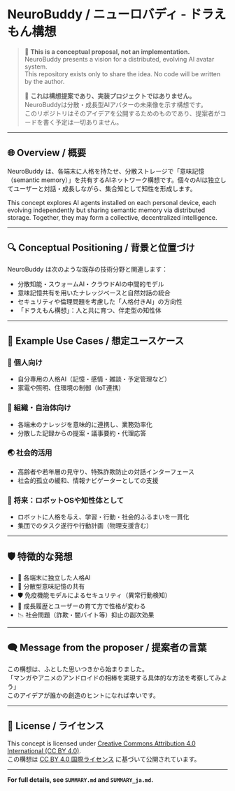 # NeuroBuddy / ニューロバディ - ドラえもん構想

> 🧠 **This is a conceptual proposal, not an implementation.**  
> NeuroBuddy presents a vision for a distributed, evolving AI avatar system.  
> This repository exists only to share the idea. No code will be written by the author.  
>
> 🧠 **これは構想提案であり、実装プロジェクトではありません。**  
> NeuroBuddyは分散・成長型AIアバターの未来像を示す構想です。  
> このリポジトリはそのアイデアを公開するためのものであり、提案者がコードを書く予定は一切ありません。

---

## 🌐 Overview / 概要

NeuroBuddy は、各端末に人格を持たせ、分散ストレージで「意味記憶（semantic memory）」を共有するAIネットワーク構想です。個々のAIは独立してユーザーと対話・成長しながら、集合知として知性を形成します。

This concept explores AI agents installed on each personal device, each evolving independently but sharing semantic memory via distributed storage. Together, they may form a collective, decentralized intelligence.

---

## 🔍 Conceptual Positioning / 背景と位置づけ

NeuroBuddy は次のような既存の技術分野と関連します：

- 分散知能・スウォームAI・クラウドAIの中間的モデル
- 意味記憶共有を用いたナレッジベースと自然対話の統合
- セキュリティや倫理問題を考慮した「人格付きAI」の方向性
- 「ドラえもん構想」：人と共に育つ、伴走型の知性体

---

## 🚀 Example Use Cases / 想定ユースケース

### 👤 個人向け
- 自分専用の人格AI（記憶・感情・雑談・予定管理など）
- 家電や照明、住環境の制御（IoT連携）

### 🏢 組織・自治体向け
- 各端末のナレッジを意味的に連携し、業務効率化
- 分散した記録からの提案・議事要約・代理応答

### 🌏 社会的活用
- 高齢者や若年層の見守り、特殊詐欺防止の対話インターフェース
- 社会的孤立の緩和、情報ナビゲーターとしての支援

### 🤖 将来：ロボットOSや知性体として
- ロボットに人格を与え、学習・行動・社会的ふるまいを一貫化
- 集団でのタスク遂行や行動計画（物理支援含む）

---

## 🛡️ 特徴的な発想

- 🧠 各端末に独立した人格AI
- 🧬 分散型意味記憶の共有
- 🛡️ 免疫機能モデルによるセキュリティ（異常行動検知）
- 🤝 成長履歴とユーザーの育て方で性格が変わる
- 📉 社会問題（詐欺・闇バイト等）抑止の副次効果

---

## 🗨️ Message from the proposer / 提案者の言葉

この構想は、ふとした思いつきから始まりました。  
「マンガやアニメのアンドロイドの相棒を実現する具体的な方法を考察してみよう」  
このアイデアが誰かの創造のヒントになれば幸いです。

---

## 🧾 License / ライセンス

This concept is licensed under [Creative Commons Attribution 4.0 International (CC BY 4.0)](https://creativecommons.org/licenses/by/4.0/).  
この構想は [CC BY 4.0 国際ライセンス](https://creativecommons.org/licenses/by/4.0/deed.ja) に基づいて公開されています。

---

**For full details, see `SUMMARY.md` and `SUMMARY_ja.md`.**
